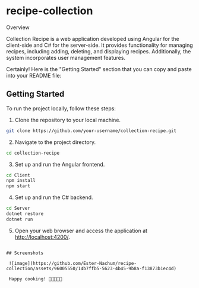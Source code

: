 # recipe-collection
Overview

Collection Recipe is a web application developed using Angular for the client-side and C# for the server-side. It provides functionality for managing recipes, including adding, deleting, and displaying recipes. Additionally, the system incorporates user management features.

Certainly! Here is the "Getting Started" section that you can copy and paste into your README file:

## Getting Started

To run the project locally, follow these steps:

1. Clone the repository to your local machine.

```bash
git clone https://github.com/your-username/collection-recipe.git
```

2. Navigate to the project directory.

```bash
cd collection-recipe
```

3. Set up and run the Angular frontend.

```bash
cd Client
npm install
npm start
```

4. Set up and run the C# backend.

```bash
cd Server
dotnet restore
dotnet run
```

5. Open your web browser and access the application at [http://localhost:4200/](http://localhost:4200/).
```

## Screenshots

 ![image](https://github.com/Ester-Nachum/recipe-collection/assets/96005550/14b7ffb5-5623-4b45-9b8a-f13873b1ec4d)

 Happy cooking! 🍲👩‍🍳👨‍🍳

